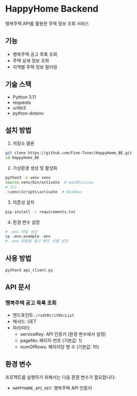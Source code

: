 # HappyHome Backend

행복주택 API를 활용한 주택 정보 조회 서비스

## 기능

- 행복주택 공고 목록 조회
- 주택 상세 정보 조회
- 지역별 주택 정보 필터링

## 기술 스택

- Python 3.11
- requests
- urllib3
- python-dotenv

## 설치 방법

1. 저장소 클론

```bash
git clone https://github.com/Fine-Tuner/HappyHome_BE.git
cd HappyHome_BE
```

2. 가상환경 생성 및 활성화

```bash
python3 -m venv venv
source venv/bin/activate  # macOS/Linux
# 또는
.\venv\Scripts\activate  # Windows
```

3. 의존성 설치

```bash
pip install -r requirements.txt
```

4. 환경 변수 설정

```bash
# .env 파일 생성
cp .env.example .env
# .env 파일을 열고 API 키를 설정
```

## 사용 방법

```bash
python3 api_client.py
```

## API 문서

### 행복주택 공고 목록 조회

- 엔드포인트: `/rsdtRcritNtcList`
- 메서드: GET
- 파라미터:
  - serviceKey: API 인증키 (환경 변수에서 설정)
  - pageNo: 페이지 번호 (기본값: 1)
  - numOfRows: 페이지당 행 수 (기본값: 10)

## 환경 변수

프로젝트를 실행하기 위해서는 다음 환경 변수가 필요합니다:

- `HAPPYHOME_API_KEY`: 행복주택 API 인증키
